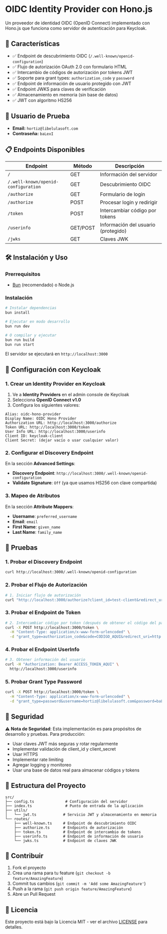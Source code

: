 # OIDC Identity Provider con Hono.js

Un proveedor de identidad OIDC (OpenID Connect) implementado con Hono.js que funciona como servidor de autenticación para Keycloak.

## 🚀 Características

- ✅ Endpoint de descubrimiento OIDC (`/.well-known/openid-configuration`)
- ✅ Flujo de autorización OAuth 2.0 con formulario HTML
- ✅ Intercambio de códigos de autorización por tokens JWT
- ✅ Soporte para grant types: `authorization_code` y `password`
- ✅ Endpoint de información de usuario protegido con JWT
- ✅ Endpoint JWKS para claves de verificación
- ✅ Almacenamiento en memoria (sin base de datos)
- ✅ JWT con algoritmo HS256

## 👤 Usuario de Prueba

- **Email:** `hortiz@libelulasoft.com`
- **Contraseña:** `baLexI`

## 📋 Endpoints Disponibles

| Endpoint | Método | Descripción |
|----------|--------|-------------|
| `/` | GET | Información del servidor |
| `/.well-known/openid-configuration` | GET | Descubrimiento OIDC |
| `/authorize` | GET | Formulario de login |
| `/authorize` | POST | Procesar login y redirigir |
| `/token` | POST | Intercambiar código por tokens |
| `/userinfo` | GET/POST | Información del usuario (protegido) |
| `/jwks` | GET | Claves JWK |

## 🛠️ Instalación y Uso

### Prerrequisitos

- [Bun](https://bun.sh/) (recomendado) o Node.js

### Instalación

```bash
# Instalar dependencias
bun install

# Ejecutar en modo desarrollo
bun run dev

# O compilar y ejecutar
bun run build
bun run start
```

El servidor se ejecutará en `http://localhost:3000`

## 🔧 Configuración con Keycloak

### 1. Crear un Identity Provider en Keycloak

1. Ve a **Identity Providers** en el admin console de Keycloak
2. Selecciona **OpenID Connect v1.0**
3. Configura los siguientes valores:

```
Alias: oidc-hono-provider
Display Name: OIDC Hono Provider
Authorization URL: http://localhost:3000/authorize
Token URL: http://localhost:3000/token
User Info URL: http://localhost:3000/userinfo
Client ID: keycloak-client
Client Secret: (dejar vacío o usar cualquier valor)
```

### 2. Configurar el Discovery Endpoint

En la sección **Advanced Settings**:
- **Discovery Endpoint**: `http://localhost:3000/.well-known/openid-configuration`
- **Validate Signature**: `Off` (ya que usamos HS256 con clave compartida)

### 3. Mapeo de Atributos

En la sección **Attribute Mappers**:
- **Username**: `preferred_username`
- **Email**: `email`
- **First Name**: `given_name`
- **Last Name**: `family_name`

## 🧪 Pruebas

### 1. Probar el Discovery Endpoint

```bash
curl http://localhost:3000/.well-known/openid-configuration
```

### 2. Probar el Flujo de Autorización

```bash
# 1. Iniciar flujo de autorización
curl "http://localhost:3000/authorize?client_id=test-client&redirect_uri=http://localhost:8080/callback&response_type=code&scope=openid%20profile%20email&state=random-state"
```

### 3. Probar el Endpoint de Token

```bash
# 2. Intercambiar código por token (después de obtener el código del paso anterior)
curl -X POST http://localhost:3000/token \
  -H "Content-Type: application/x-www-form-urlencoded" \
  -d "grant_type=authorization_code&code=CODIGO_AQUI&redirect_uri=http://localhost:8080/callback&client_id=test-client"
```

### 4. Probar el Endpoint UserInfo

```bash
# 3. Obtener información del usuario
curl -H "Authorization: Bearer ACCESS_TOKEN_AQUI" \
  http://localhost:3000/userinfo
```

### 5. Probar Grant Type Password

```bash
curl -X POST http://localhost:3000/token \
  -H "Content-Type: application/x-www-form-urlencoded" \
  -d "grant_type=password&username=hortiz@libelulasoft.com&password=baLexI&client_id=test-client&scope=openid%20profile%20email"
```

## 🔐 Seguridad

⚠️ **Nota de Seguridad**: Esta implementación es para propósitos de desarrollo y pruebas. Para producción:

- Usar claves JWT más seguras y rotar regularmente
- Implementar validación de client_id y client_secret
- Usar HTTPS
- Implementar rate limiting
- Agregar logging y monitoreo
- Usar una base de datos real para almacenar códigos y tokens

## 📁 Estructura del Proyecto

```
src/
├── config.ts              # Configuración del servidor
├── index.ts               # Punto de entrada de la aplicación
├── utils/
│   └── jwt.ts            # Servicio JWT y almacenamiento en memoria
└── routes/
    ├── well-known.ts     # Endpoint de descubrimiento OIDC
    ├── authorize.ts      # Endpoints de autorización
    ├── token.ts          # Endpoint de intercambio de tokens
    ├── userinfo.ts       # Endpoint de información de usuario
    └── jwks.ts           # Endpoint de claves JWK
```

## 🤝 Contribuir

1. Fork el proyecto
2. Crea una rama para tu feature (`git checkout -b feature/AmazingFeature`)
3. Commit tus cambios (`git commit -m 'Add some AmazingFeature'`)
4. Push a la rama (`git push origin feature/AmazingFeature`)
5. Abre un Pull Request

## 📄 Licencia

Este proyecto está bajo la Licencia MIT - ver el archivo [LICENSE](LICENSE) para detalles.
